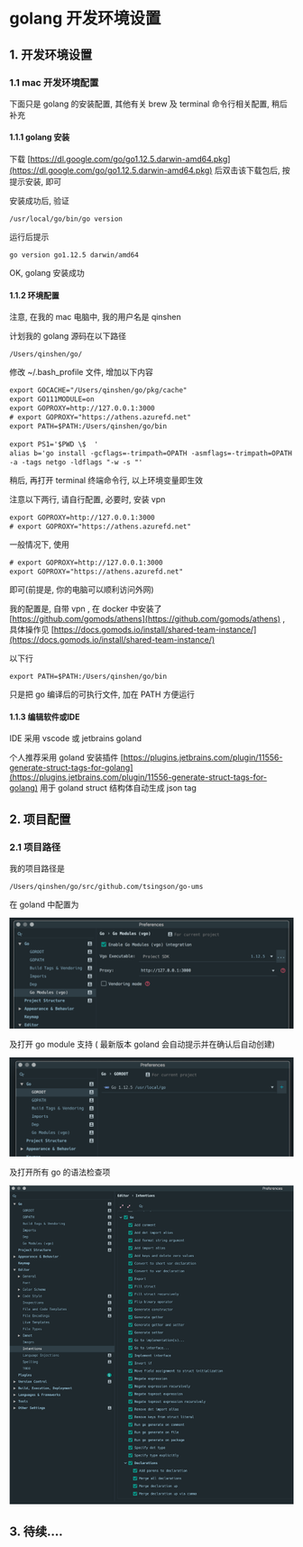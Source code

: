 # golang 开发环境设置



## 1. 开发环境设置

### 1.1 mac 开发环境配置

下面只是 golang 的安装配置, 其他有关 brew 及 terminal 命令行相关配置, 稍后补充

#### 1.1.1 golang 安装

下载 [https://dl.google.com/go/go1.12.5.darwin-amd64.pkg](https://dl.google.com/go/go1.12.5.darwin-amd64.pkg) 后双击该下载包后, 按提示安装, 即可

安装成功后, 验证

```
/usr/local/go/bin/go version
```

运行后提示

```
go version go1.12.5 darwin/amd64
```

OK, golang 安装成功







#### 1.1.2 环境配置

注意, 在我的 mac 电脑中, 我的用户名是 qinshen 

计划我的 golang 源码在以下路径

```
/Users/qinshen/go/
```

修改 ~/.bash_profile 文件, 增加以下内容

```
export GOCACHE="/Users/qinshen/go/pkg/cache"
export GO111MODULE=on
export GOPROXY=http://127.0.0.1:3000
# export GOPROXY="https://athens.azurefd.net"
export PATH=$PATH:/Users/qinshen/go/bin

export PS1='$PWD \$  '
alias b='go install -gcflags=-trimpath=OPATH -asmflags=-trimpath=OPATH -a -tags netgo -ldflags "-w -s "'
```

稍后, 再打开 terminal 终端命令行, 以上环境变量即生效



注意以下两行, 请自行配置, 必要时, 安装 vpn 

```
export GOPROXY=http://127.0.0.1:3000
# export GOPROXY="https://athens.azurefd.net"
```

一般情况下, 使用

```
# export GOPROXY=http://127.0.0.1:3000
export GOPROXY="https://athens.azurefd.net"
```

即可(前提是, 你的电脑可以顺利访问外网)



我的配置是, 自带 vpn , 在 docker 中安装了 [https://github.com/gomods/athens](https://github.com/gomods/athens) , 具体操作见 [https://docs.gomods.io/install/shared-team-instance/](https://docs.gomods.io/install/shared-team-instance/)



以下行

```
export PATH=$PATH:/Users/qinshen/go/bin
```

只是把 go 编译后的可执行文件, 加在 PATH 方便运行



#### 1.1.3 编辑软件或IDE

IDE 采用 vscode 或 jetbrains goland 

个人推荐采用 goland 
安装插件 [https://plugins.jetbrains.com/plugin/11556-generate-struct-tags-for-golang](https://plugins.jetbrains.com/plugin/11556-generate-struct-tags-for-golang) 用于 goland struct 结构体自动生成 json tag 



## 2. 项目配置
### 2.1 项目路径
我的项目路径是
```
/Users/qinshen/go/src/github.com/tsingson/go-ums
```

在 goland 中配置为

![goland-setting-01](assets/goland-setting-01.png)



及打开 go module 支持 ( 最新版本 goland 会自动提示并在确认后自动创建)

 ![goland-setting-02](assets/goland-setting-02-7406145.png)


 及打开所有 go 的语法检查项

 ![goland-setting-03](assets/goland-setting-03.png)



## 3. 待续....